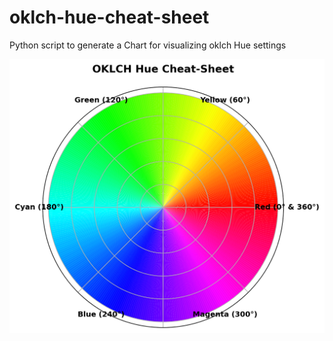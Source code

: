 # oklch-hue-cheat-sheet
Python script to generate a Chart for visualizing oklch Hue settings

![Hue_Wheel](oklch_hue_wheel.png)

